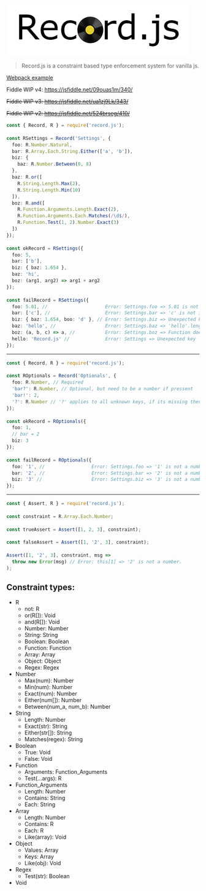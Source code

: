![logo](logo.png)

> Record.js is a constraint based type enforcement system for vanilla js. 

[Webpack example](examples/RWebpackConfig.js)

Fiddle WIP v4: https://jsfiddle.net/09ouas1m/340/

~~Fiddle WIP v3: https://jsfiddle.net/ua1zj9Lk/343/~~

~~Fiddle WIP v2: https://jsfiddle.net/524brseg/410/~~

```ts
const { Record, R } = require('record.js');

const RSettings = Record('Settings', {
  foo: R.Number.Natural, 
  bar: R.Array.Each.String.Either(['a', 'b']), 
  biz: {
    baz: R.Number.Between(0, 8)
  },
  baz: R.or([
    R.String.Length.Max(2),
    R.String.Length.Min(10)
  ]),
  boz: R.and([
    R.Function.Arguments.Length.Exact(2),
    R.Function.Arguments.Each.Matches(/\d$/),
    R.Function.Test(1, 2).Number.Exact(3)
  ])
});

const okRecord = RSettings({
  foo: 5,
  bar: ['b'], 
  biz: { baz: 1.654 },
  baz: 'hi', 
  boz: (arg1, arg2) => arg1 + arg2 
});

const failRecord = RSettings({
  foo: 5.01, //                     Error: Settings.foo => 5.01 is not a natural number
  bar: ['c'], //                    Error: Settings.bar => 'c' is not in ['a', 'b'] 
  biz: { baz: 1.654, boo: 'd' }, // Error: Settings.biz => Unexpected key 'boo'.
  baz: 'hello', //                  Error: Settings.baz => 'hello'.length is not, less than 3, nor greater than 9
  boz: (a, b, c) => a, //           Error: Settings.boz => Function does not take exacly 2 arguments.
  hello: 'Record.js' //             Error: Settings => Unexpected key 'hello'.
});
```

---

```ts
const { Record, R } = require('record.js');

const ROptionals = Record('Optionals', {
  foo: R.Number, // Required
  'bar?': R.Number, // Optional, but need to be a number if pressent
  'bar!': 2,
  '?': R.Number // '?' applies to all unknown keys, if its missing then unknown keys are prohibited
});

const okRecord = ROptionals({
  foo: 1,
  // bar = 2
  biz: 3
});

const failRecord = ROptionals({
  foo: '1', //                 Error: Settings.foo => '1' is not a number
  bar: '2', //                 Error: Settings.bar => '2' is not a number
  biz: '3' //                  Error: Settings.biz => '3' is not a number
});
```

---

```ts
const { Assert, R } = require('record.js');

const constraint = R.Array.Each.Number;

const trueAssert = Assert([1, 2, 3], constraint);

const falseAssert = Assert([1, '2', 3], constraint);

Assert([1, '2', 3], constraint, msg =>
  throw new Error(msg) // Error: this[1] => '2' is not a number.
);
```

## Constraint types:

* R
  * not: R
  * or(R[]): Void
  * and(R[]): Void
  * Number: Number
  * String: String
  * Boolean: Boolean
  * Function: Function
  * Array: Array
  * Object: Object
  * Regex: Regex
* Number
  * Max(num): Number
  * Min(num): Number
  * Exact(num): Number
  * Either(num[]): Number  
  * Between(num_a, num_b): Number
* String
  * Length: Number
  * Exact(str): String
  * Either(str[]): String
  * Matches(regex): String
* Boolean
  * True: Void
  * False: Void
* Function
  * Arguments: Function_Arguments 
  * Test(...args): R
* Function_Arguments
  * Length: Number
  * Contains: String
  * Each: String
* Array
  * Length: Number
  * Contains: R
  * Each: R
  * Like(array): Void
* Object
  * Values: Array
  * Keys: Array
  * Like(obj): Void
* Regex
  * Test(str): Boolean
* Void
